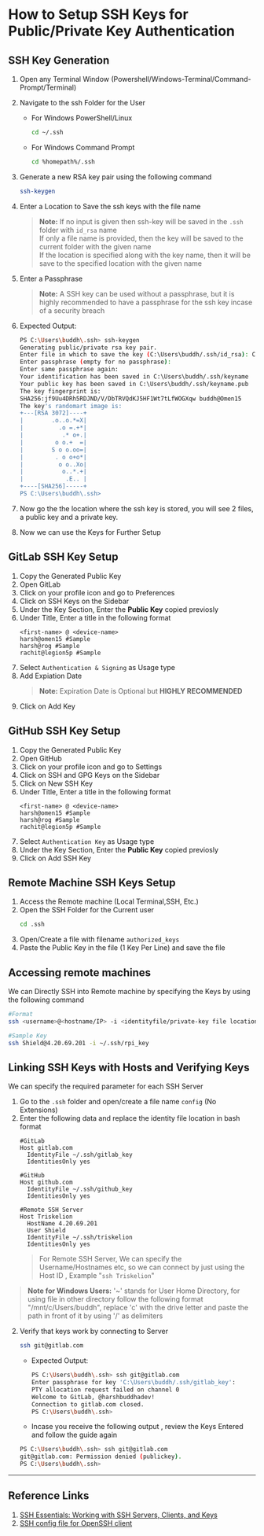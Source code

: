 # How to Setup SSH Keys for Public/Private Key Authentication

## SSH Key Generation
1. Open any Terminal Window (Powershell/Windows-Terminal/Command-Prompt/Terminal)
2. Navigate to the ssh Folder for the User
    - For Windows PowerShell/Linux
        ```bash
        cd ~/.ssh
        ```
    - For Windows Command Prompt
        ```bash
        cd %homepath%/.ssh
        ```
3. Generate a new RSA key pair using the following command
    ```bash
    ssh-keygen
    ```

4. Enter a Location to Save the ssh keys with the file name
    > **Note:** If no input is given then ssh-key will be saved in the `.ssh` folder with `id_rsa` name <br> 
    If only a file name is provided, then the key will be saved to the current folder with the given name <br>
    If the location is specified along with the key name, then it will be save to the specified location with the given name

5. Enter a Passphrase

    > **Note:** A SSH key can be used without a passphrase, but it is highly recommended to have a passphrase for the ssh key incase of a security breach

6. Expected Output:

    ```bash
    PS C:\Users\buddh\.ssh> ssh-keygen
    Generating public/private rsa key pair.
    Enter file in which to save the key (C:\Users\buddh/.ssh/id_rsa): C:\Users\buddh/.ssh/keyname
    Enter passphrase (empty for no passphrase):
    Enter same passphrase again:
    Your identification has been saved in C:\Users\buddh/.ssh/keyname
    Your public key has been saved in C:\Users\buddh/.ssh/keyname.pub
    The key fingerprint is:
    SHA256:jf9Uu4DRh5RDJND/V/DbTRVQdKJ5HF1Wt7tLfWOGXqw buddh@Omen15
    The key's randomart image is:
    +---[RSA 3072]----+
    |        .o..o.*=X|
    |          .o =.+*|
    |           .* o+.|
    |         o o.+  =|
    |        S o o.oo=|
    |         . o o+o*|
    |          o o..Xo|
    |           o..*.+|
    |            .E.. |
    +----[SHA256]-----+
    PS C:\Users\buddh\.ssh>
    ```

7. Now go the the location where the ssh key is stored, you will see 2 files, a public key and a private key.

8. Now we can use the Keys for Further Setup

## GitLab SSH Key Setup

1. Copy the Generated Public Key
2. Open GitLab
3. Click on your profile icon and go to Preferences
4. Click on SSH Keys on the Sidebar
5. Under the Key Section, Enter the **Public Key** copied previosly
6. Under Title, Enter a title in the following format
    ```
    <first-name> @ <device-name>
    harsh@omen15 #Sample
    harsh@rog #Sample
    rachit@legion5p #Sample
    ```
7. Select `Authentication & Signing` as Usage type
8. Add Expiation Date
    > **Note:** Expiration Date is Optional but **HIGHLY RECOMMENDED**
9. Click on Add Key

## GitHub SSH Key Setup
1. Copy the Generated Public Key
2. Open GitHub
3. Click on your profile icon and go to Settings
4. Click on SSH and GPG Keys on the Sidebar
5. Click on New SSH Key
6. Under Title, Enter a title in the following format
    ```
    <first-name> @ <device-name>
    harsh@omen15 #Sample
    harsh@rog #Sample
    rachit@legion5p #Sample
    ```
7. Select `Authentication Key` as Usage type
7. Under the Key Section, Enter the **Public Key** copied previosly
9. Click on Add SSH Key

## Remote Machine SSH Keys Setup
1. Access the Remote machine (Local Terminal,SSH, Etc.)
2. Open the SSH Folder for the Current user
    ```bash
    cd .ssh
    ```
3. Open/Create a file with filename `authorized_keys`
4. Paste the Public Key in the file (1 Key Per Line) and save the file

## Accessing remote machines
We can Directly SSH into Remote machine by specifying the Keys by using the following command

```bash
#Format
ssh <username>@<hostname/IP> -i <identityfile/private-key file location>

#Sample Key
ssh Shield@4.20.69.201 -i ~/.ssh/rpi_key 
```

## Linking SSH Keys with Hosts and Verifying Keys
We can specify the required parameter for each SSH Server
1. Go to the `.ssh` folder and open/create a file name `config` (No Extensions)
2. Enter the following data and replace the identity file location in bash format
    ```text
    #GitLab
    Host gitlab.com
      IdentityFile ~/.ssh/gitlab_key
      IdentitiesOnly yes

    #GitHub
    Host github.com
      IdentityFile ~/.ssh/github_key
      IdentitiesOnly yes

    #Remote SSH Server
    Host Triskelion
      HostName 4.20.69.201
      User Shield
      IdentityFile ~/.ssh/triskelion
      IdentitiesOnly yes
    ```
    > For Remote SSH Server, We can specify the Username/Hostnames etc, so we can connect by just using the Host ID , Example "`ssh Triskelion`"


> **Note for Windows Users:** '~' stands for User Home Directory, for using file in other directory follow the following format "/mnt/c/Users/buddh", replace 'c' with the drive letter and paste the path in front of it by using '/' as delimiters

2. Verify that keys work by connecting to Server
    ```bash
    ssh git@gitlab.com
    ```

    - Expected Output:
        ```bash
        PS C:\Users\buddh\.ssh> ssh git@gitlab.com
        Enter passphrase for key 'C:\Users\buddh/.ssh/gitlab_key':
        PTY allocation request failed on channel 0
        Welcome to GitLab, @harshbuddhadev!
        Connection to gitlab.com closed.
        PS C:\Users\buddh\.ssh>
        ```
    - Incase you receive the following output , review the Keys Entered and follow the guide again
    ```bash
    PS C:\Users\buddh\.ssh> ssh git@gitlab.com
    git@gitlab.com: Permission denied (publickey).
    PS C:\Users\buddh\.ssh>
    ```

---

## Reference Links
1. [SSH Essentials: Working with SSH Servers, Clients, and Keys](https://www.digitalocean.com/community/tutorials/ssh-essentials-working-with-ssh-servers-clients-and-keys#removing-or-changing-the-passphrase-on-a-private-key)
2. [SSH config file for OpenSSH client](https://www.ssh.com/academy/ssh/config)